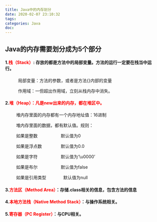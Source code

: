 ```yaml
---
title: Java中的内存划分
date: 2020-02-07 23:10:32
tags:
categories: Java
doc:
---
```


## Java的内存需要划分成为5个部分

#### 1.<span style = "color:red;">栈（Stack）</span>: 存放的都是方法中的局部变量。方法的运行一定要在栈当中运行。

&emsp;&emsp;&emsp;局部变量：方法的参数，或者是方法{}内部的变量

&emsp;&emsp;&emsp;作用域：一但超出作用域，立刻从栈内存中消失。

#### 2.<span style = "color:red;">堆（Heap）：凡是new出来的内存，都在堆区中。</span>

 &emsp;  &emsp; 堆内存里面的内存都有一个内存地址值：16进制

&emsp; &emsp;  堆内存里面的数据，都有默认值。规则：

 &emsp;  &emsp; 如果是整数 &emsp;  &emsp;  &emsp; &emsp;&nbsp;默认值为0

 &emsp;  &emsp; 如果是浮点数 &emsp;  &emsp;  &emsp;&nbsp;&nbsp;默认值为0.0

 &emsp;  &emsp; 如果是字符&nbsp; &emsp;  &emsp;  &emsp; &emsp;默认值为‘\u0000’

 &emsp;  &emsp; 如果是布尔 &emsp;  &emsp;  &emsp; &nbsp;&emsp;默认值为false

 &emsp;  &emsp; 如果是引用类型&emsp;&emsp;&emsp;&emsp;默认值为null

#### 3.<span style = "color:red;">方法区（Method Area）</span>：存储.class相关的信息，包含方法的信息



#### 4.<span style = "color:red;">本地方法栈（Native Method Stack）</span>：与操作系统相关。

#### 5.<span style = "color:red;">寄存器（PC Register）</span>：与CPU相关。